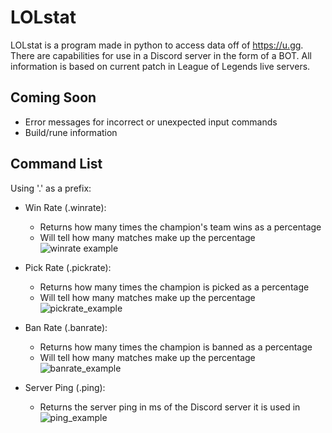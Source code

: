 # LOLstat
LOLstat is a program made in python to access data off of https://u.gg. There are capabilities for use in a Discord server in the form of a BOT. All information is based on current patch in League of Legends live servers.

## Coming Soon
  * Error messages for incorrect or unexpected input commands
  * Build/rune information
  
## Command List
  Using '.' as a prefix:
  * Win Rate (.winrate):
    - Returns how many times the champion's team wins as a percentage
    - Will tell how many matches make up the percentage
    ![winrate example](https://i.imgur.com/WESE2Kp.png)
    
 * Pick Rate (.pickrate):
    - Returns how many times the champion is picked as a percentage
    - Will tell how many matches make up the percentage
    ![pickrate_example](https://i.imgur.com/ukUwTxA.png)
    
 * Ban Rate (.banrate):
    - Returns how many times the champion is banned as a percentage
    - Will tell how many matches make up the percentage
    ![banrate_example](https://i.imgur.com/mzD5Cf4.png)
    
 * Server Ping (.ping):
    - Returns the server ping in ms of the Discord server it is used in
    ![ping_example](https://i.imgur.com/QcGq8rz.png)
